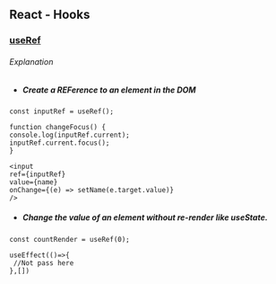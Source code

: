 ## React - Hooks
### [useRef](https://reactjs.org/docs/hooks-reference.html#useref)

###### Explanation

* ##### Create a REFerence to an element in the DOM
```
const inputRef = useRef();

function changeFocus() {
console.log(inputRef.current);
inputRef.current.focus();
}

<input
ref={inputRef}
value={name}
onChange={(e) => setName(e.target.value)}
/>

```

* ##### Change the value of an element without re-render like useState.
```
const countRender = useRef(0);

useEffect(()=>{
 //Not pass here
},[])

```
